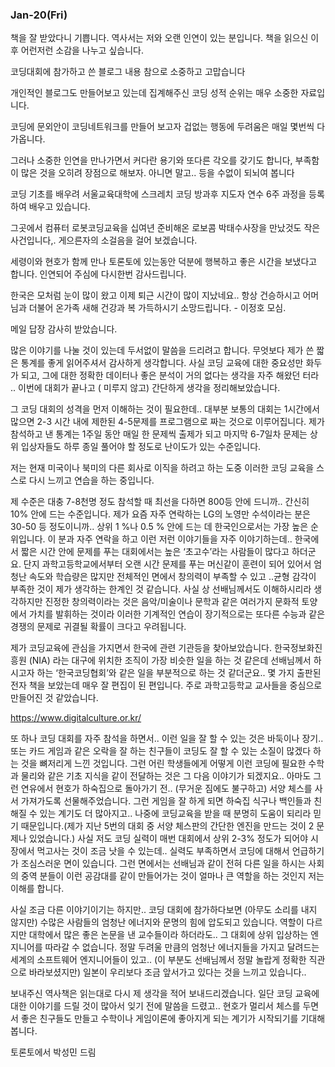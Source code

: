 
### Jan-20(Fri)

책을 잘 받았다니 기쁩니다. 
역사서는 저와 오랜 인연이 있는 분입니다. 
책을 읽으신 이후 어런저런 소감을 나누고 싶습니다. 

코딩대회에 참가하고 쓴 블로그 내용 
참으로 소중하고  고맙습니다  

개인적인 블로그도 만들어보고 있는데 
집계해주신 코딩 성적 순위는 매우 소중한 자료입니다. 

코딩에 문외안이 코딩네트워크를 만들어 보고자
 겁없는 행동에 두려움은 매일 몇번씩 다가옵니다. 

그러나 소중한 인연을 만나가면서 커다란 용기와 또다른 각오를 갖기도 합니다, 
부족함이 많은 것을 오히려 장점으로 해보자. 아니면 말고.. 등을  수없이 되뇌여 봅니다
 
코딩 기초를 배우려 서울교육대학에 스크레치 코딩 방과후 지도자 연수 6주 과정을
 등록하여 배우고 있습니다. 

그곳에서 컴퓨터 로봇코딩교육을 십여년 준비해온 로보콤 박태수사장을 만났것도 작은 사건입니다,. 
게으른자의 소걸음을 걸어 보겠습니다.  

세령이와 현호가 함께 만나 토론토에 있는동안  덕분에
행복하고 좋은 시간을 보냈다고 합니다. 
인연되어 주심에 다시한번 감사드립니다. 

한국은  모처럼 눈이 많이 왔고 이제 퇴근 시간이 많이 지났네요..
항상 건승하시고 어머님과 더불어 온가족 새해 건강과 복 가득하시기 소망드립니다.  - 이정호 모심. 

메일 답장 감사히 받았습니다.

많은 이야기를 나눌 것이 있는데 두서없이 말씀을 드리려고 합니다. 
무엇보다 제가 쓴 짧은 통계를 좋게 읽어주셔서 감사하게 생각합니다. 
사실 코딩 교육에 대한 중요성만 화두가 되고, 그에 대한 정확한 데이터나 좋은 분석이 거의 없다는 생각을 자주 해왔던 터라 .. 
이번에 대회가 끝나고 ( 미루지 않고) 간단하게 생각을 정리해보았습니다.

그 코딩 대회의 성격을 먼저 이해하는 것이 필요한데.. 
대부분 보통의 대회는 1시간에서 많으면 2-3 시간 내에 제한된 4-5문제를 프로그램으로 짜는 것으로 이루어집니다. 
제가 참석하고 낸 통계는 1주일 동안 매일 한 문제씩 출제가 되고 
마지막 6-7일차 문제는 상위 입상자들도 하루 종일 풀어야 할 정도로 난이도가 있는 수준입니다.

저는 현재 미국이나 북미의 다른 회사로 이직을 하려고 하는 도중 이러한 코딩 교육을 스스로 다시 느끼고 연습을 하는 중입니다.

제 수준은 대충 7-8천명 정도 참석할 때 최선을 다하면 800등 안에 드니까.. 간신히 10% 안에 드는 수준입니다. 
제가 요즘 자주 연락하는 LG의 노영만 수석이라는 분은 30-50 등 정도이니까.. 
상위 1 %나 0.5 % 안에 드는 데 한국인으로서는 가장 높은 순위입니다. 
이 분과 자주 연락을 하고 이런 저런 이야기들을 자주 이야기하는데..
한국에서 짧은 시간 안에 문제를 푸는 대회에서는 높은 ‘초고수’라는 사람들이 많다고 하더군요. 
단지 과학고등학교에서부터 오랜 시간 문제를 푸는 머신같이 훈련이 되어 있어서 엄청난 속도와 학습량은 많지만 
전체적인 면에서 창의력이 부족할 수 있고 ..균형 감각이 부족한 것이 제가 생각하는 한계인 것 같습니다. 
사실 상 선배님께서도 이해하시리라 생각하지만 진정한 창의력이라는 것은 음악/미술이나 문학과 같은 여러가지 문화적 토양에서 가치를 발휘하는 것이라 
이러한 기계적인 연습이 장기적으로는 또다른 수능과 같은 경쟁의 문제로 귀결될 확률이 크다고 우려됩니다.

제가 코딩교육에 관심을 가지면서 한국에 관련 기관등을 찾아보았습니다. 
한국정보화진흥원 (NIA) 라는 대구에 위치한 조직이 가장 비슷한 일을 하는 것 같은데 
선배님께서 하시고자 하는 ‘한국코딩협회’와 같은 일을 부분적으로 하는 것 같더군요.. 
몇 가지 출판된 전자 책을 보았는데 매우 잘 편집이 된 편입니다. 주로 과학고등학교 교사들을 중심으로 만들어진 것 같았습니다.

https://www.digitalculture.or.kr/

또 하나 코딩 대회를 자주 참석을 하면서.. 이런 일을 잘 할 수 있는 것은 바둑이나 장기.. 
또는 카드 게임과 같은 오락을 잘 하는 친구들이 코딩도 잘 할 수 있는 소질이 많겠다 하는 것을 뼈저리게 느낀 것입니다. 
그런 어린 학생들에게 어떻게 이런 코딩에 필요한 수학과 물리와 같은 기초 지식을 같이 전달하는 것은 그 다음 이야기가 되겠지요..
아마도 그런 연유에서 현호가 하숙집으로 돌아가기 전.. (무거운 짐에도 불구하고) 서양 체스를 사서 가져가도록 선물해주었습니다. 
그런 게임을 잘 하게 되면 하숙집 식구나 백인들과 친해질 수 있는 계기도 더 많아지고.. 
나중에 코딩교육을 받을 때 분명히 도움이 되리라 믿기 때문입니다.(제가 지난 5번의 대회 중 서양 체스판의 간단한 엔진을 만드는 것이 2 문제나 있었습니다.)
사실 저도 코딩 실력이 매번 대회에서 상위 2-3% 정도가 되어야 시장에서 먹고사는 것이 조금 낫을 수 있는데.. 
실력도 부족하면서 코딩에 대해서 언급하기가 조심스러운 면이 있습니다. 
그런 면에서는 선배님과 같이 전혀 다른 일을 하시는 사회의 중역 분들이 이런 공감대를 같이 만들어가는 것이 
얼마나 큰 역할을 하는 것인지 저는 이해를 합니다. 


사실 조금 다른 이야기이기는 하지만.. 코딩 대회에 참가하다보면 (아무도 소리를 내지 않지만) 
수많은 사람들의 엄청난 에너지와 문명의 힘에 압도되고 있습니다. 역할이 다르지만 대학에서 많은 좋은 논문을 낸 교수들이라 하더라도.. 
그 대회에 상위 입상하는 엔지니어를 따라갈 수 없습니다. 
정말 두려울 만큼의 엄청난 에너지들을 가지고 달려드는 세계의 소프트웨어 엔지니어들이 있고.. 
(이 부분도 선배님께서 정말 놀랍게 정확한 직관으로 바라보셨지만) 일본이 우리보다 조금 앞서가고 있다는 것을 느끼고 있습니다..

보내주신 역사책은 읽는대로 다시 제 생각을 적어 보내드리겠습니다. 
일단 코딩 교육에 대한 이야기를 드릴 것이 많아서 잊기 전에 말씀을 드렸고.. 
현호가 멀리서 체스를 두면서 좋은 친구들도 만들고 수학이나 게임이론에 좋아지게 되는 계기가 시작되기를 기대해 봅니다.


토론토에서 박성민 드림
